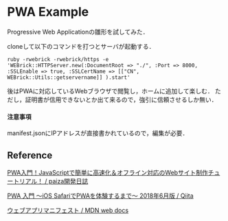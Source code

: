 # PWA Example

Progressive Web Applicationの雛形を試してみた．

cloneして以下のコマンドを打つとサーバが起動する．

```
ruby -rwebrick -rwebrick/https -e 'WEBrick::HTTPServer.new(:DocumentRoot => "./", :Port => 8000, :SSLEnable => true, :SSLCertName => [["CN", WEBrick::Utils::getservername]] ).start'
```

後はPWAに対応しているWebブラウザで閲覧し，ホームに追加して楽しむ．
ただし，証明書が信用できないとか出て来るので，強引に信頼させるしか無い．

#### 注意事項

manifest.jsonにIPアドレスが直接書かれているので，編集が必要．

## Reference

[PWA入門！JavaScriptで簡単に高速化＆オフライン対応のWebサイト制作チュートリアル！ / paiza開発日誌](https://paiza.hatenablog.com/entry/2018/08/29/PWA%E5%85%A5%E9%96%80%EF%BC%81JavaScript%E3%81%A7%E7%B0%A1%E5%8D%98%E3%81%AB%E9%AB%98%E9%80%9F%E5%8C%96%EF%BC%86%E3%82%AA%E3%83%95%E3%83%A9%E3%82%A4%E3%83%B3%E5%AF%BE%E5%BF%9C%E3%81%AEWeb%E3%82%B5)

[PWA 入門 〜iOS SafariでPWAを体験するまで〜 2018年6月版 / Qiita](https://qiita.com/umamichi/items/0e2b4b1c578e7335ba20)

[ウェブアプリマニフェスト / MDN web docs](https://developer.mozilla.org/ja/docs/Web/Manifest)
